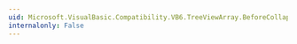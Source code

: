 ```yaml
---
uid: Microsoft.VisualBasic.Compatibility.VB6.TreeViewArray.BeforeCollapse
internalonly: False
---
```


